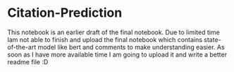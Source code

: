 # Citation-Prediction

This notebook is an earlier draft of the final notebook. Due to limited time Iam not able to finish and upload the final notebook
which contains state-of-the-art model like bert and comments to make understanding easier. As soon as I have more available time 
I am going to upload it and write a better readme file :D
